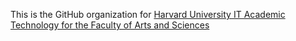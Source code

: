 This is the GitHub organization for [Harvard University IT Academic Technology for the Faculty of Arts and Sciences](https://atg.fas.harvard.edu/)
